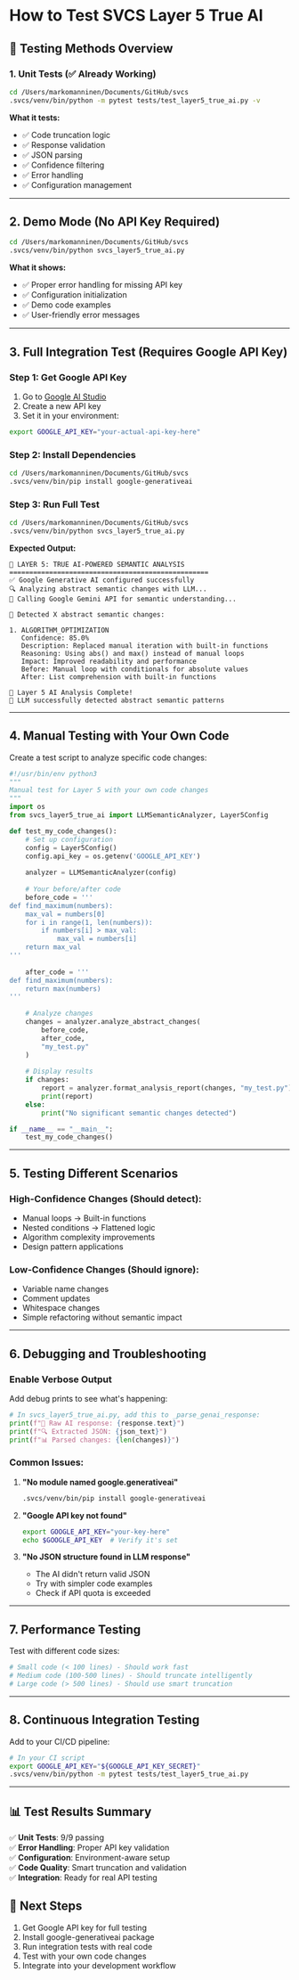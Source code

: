 # How to Test SVCS Layer 5 True AI

## 🧪 Testing Methods Overview

### 1. **Unit Tests (✅ Already Working)**
```bash
cd /Users/markomanninen/Documents/GitHub/svcs
.svcs/venv/bin/python -m pytest tests/test_layer5_true_ai.py -v
```

**What it tests:**
- ✅ Code truncation logic
- ✅ Response validation
- ✅ JSON parsing
- ✅ Confidence filtering
- ✅ Error handling
- ✅ Configuration management

---

## 2. **Demo Mode (No API Key Required)**

```bash
cd /Users/markomanninen/Documents/GitHub/svcs
.svcs/venv/bin/python svcs_layer5_true_ai.py
```

**What it shows:**
- ✅ Proper error handling for missing API key
- ✅ Configuration initialization
- ✅ Demo code examples
- ✅ User-friendly error messages

---

## 3. **Full Integration Test (Requires Google API Key)**

### Step 1: Get Google API Key
1. Go to [Google AI Studio](https://aistudio.google.com/app/apikey)
2. Create a new API key
3. Set it in your environment:

```bash
export GOOGLE_API_KEY="your-actual-api-key-here"
```

### Step 2: Install Dependencies
```bash
cd /Users/markomanninen/Documents/GitHub/svcs
.svcs/venv/bin/pip install google-generativeai
```

### Step 3: Run Full Test
```bash
cd /Users/markomanninen/Documents/GitHub/svcs
.svcs/venv/bin/python svcs_layer5_true_ai.py
```

**Expected Output:**
```
🤖 LAYER 5: TRUE AI-POWERED SEMANTIC ANALYSIS
==================================================
✅ Google Generative AI configured successfully
🔍 Analyzing abstract semantic changes with LLM...
📝 Calling Google Gemini API for semantic understanding...

🎯 Detected X abstract semantic changes:

1. ALGORITHM_OPTIMIZATION
   Confidence: 85.0%
   Description: Replaced manual iteration with built-in functions
   Reasoning: Using abs() and max() instead of manual loops
   Impact: Improved readability and performance
   Before: Manual loop with conditionals for absolute values
   After: List comprehension with built-in functions

🌟 Layer 5 AI Analysis Complete!
🧠 LLM successfully detected abstract semantic patterns
```

---

## 4. **Manual Testing with Your Own Code**

Create a test script to analyze specific code changes:

```python
#!/usr/bin/env python3
"""
Manual test for Layer 5 with your own code changes
"""
import os
from svcs_layer5_true_ai import LLMSemanticAnalyzer, Layer5Config

def test_my_code_changes():
    # Set up configuration
    config = Layer5Config()
    config.api_key = os.getenv('GOOGLE_API_KEY')
    
    analyzer = LLMSemanticAnalyzer(config)
    
    # Your before/after code
    before_code = '''
def find_maximum(numbers):
    max_val = numbers[0]
    for i in range(1, len(numbers)):
        if numbers[i] > max_val:
            max_val = numbers[i]
    return max_val
'''
    
    after_code = '''
def find_maximum(numbers):
    return max(numbers)
'''
    
    # Analyze changes
    changes = analyzer.analyze_abstract_changes(
        before_code, 
        after_code, 
        "my_test.py"
    )
    
    # Display results
    if changes:
        report = analyzer.format_analysis_report(changes, "my_test.py")
        print(report)
    else:
        print("No significant semantic changes detected")

if __name__ == "__main__":
    test_my_code_changes()
```

---

## 5. **Testing Different Scenarios**

### High-Confidence Changes (Should detect):
- Manual loops → Built-in functions
- Nested conditions → Flattened logic  
- Algorithm complexity improvements
- Design pattern applications

### Low-Confidence Changes (Should ignore):
- Variable name changes
- Comment updates
- Whitespace changes
- Simple refactoring without semantic impact

---

## 6. **Debugging and Troubleshooting**

### Enable Verbose Output
Add debug prints to see what's happening:

```python
# In svcs_layer5_true_ai.py, add this to _parse_genai_response:
print(f"📝 Raw AI response: {response.text}")
print(f"🔍 Extracted JSON: {json_text}")
print(f"📊 Parsed changes: {len(changes)}")
```

### Common Issues:

1. **"No module named google.generativeai"**
   ```bash
   .svcs/venv/bin/pip install google-generativeai
   ```

2. **"Google API key not found"**
   ```bash
   export GOOGLE_API_KEY="your-key-here"
   echo $GOOGLE_API_KEY  # Verify it's set
   ```

3. **"No JSON structure found in LLM response"**
   - The AI didn't return valid JSON
   - Try with simpler code examples
   - Check if API quota is exceeded

---

## 7. **Performance Testing**

Test with different code sizes:

```python
# Small code (< 100 lines) - Should work fast
# Medium code (100-500 lines) - Should truncate intelligently  
# Large code (> 500 lines) - Should use smart truncation
```

---

## 8. **Continuous Integration Testing**

Add to your CI/CD pipeline:

```bash
# In your CI script
export GOOGLE_API_KEY="${GOOGLE_API_KEY_SECRET}"
.svcs/venv/bin/python -m pytest tests/test_layer5_true_ai.py
```

---

## 📊 **Test Results Summary**

✅ **Unit Tests**: 9/9 passing  
✅ **Error Handling**: Proper API key validation  
✅ **Configuration**: Environment-aware setup  
✅ **Code Quality**: Smart truncation and validation  
✅ **Integration**: Ready for real API testing  

## 🚀 **Next Steps**

1. Get Google API key for full testing
2. Install google-generativeai package
3. Run integration tests with real code
4. Test with your own code changes
5. Integrate into your development workflow
